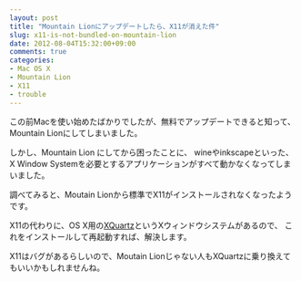 ```yaml
---
layout: post
title: "Mountain Lionにアップデートしたら、X11が消えた件"
slug: x11-is-not-bundled-on-mountain-lion
date: 2012-08-04T15:32:00+09:00
comments: true
categories: 
- Mac OS X
- Mountain Lion
- X11
- trouble
---
```


この前Macを使い始めたばかりでしたが、無料でアップデートできると知って、
Mountain Lionにしてしまいました。

しかし、Mountain Lion にしてから困ったことに、
wineやinkscapeといった、X Window Systemを必要とするアプリケーションがすべて動かなくなってしまいました。

調べてみると、Moutain Lionから標準でX11がインストールされなくなったようです。

X11の代わりに、OS X用の[XQuartz](http://xquartz.macosforge.org/landing/)というXウィンドウシステムがあるので、
これをインストールして再起動すれば、解決します。

X11はバグがあるらしいので、Moutain Lionじゃない人もXQuartzに乗り換えてもいいかもしれませんね。
